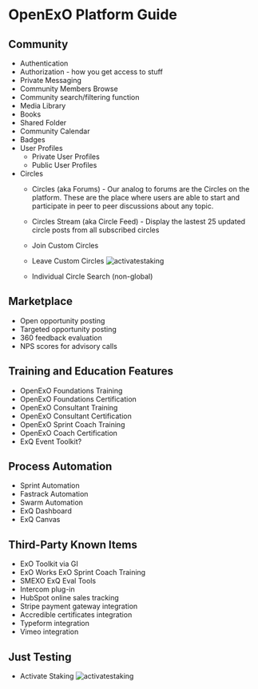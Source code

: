 # OpenExO Platform Guide

## Community
- Authentication
- Authorization - how you get access to stuff
- Private Messaging
- Community Members Browse
- Community search/filtering function
- Media Library
- Books
- Shared Folder
- Community Calendar
- Badges
- User Profiles
	- Private User Profiles
	- Public User Profiles
- Circles
	- Circles (aka Forums) - Our analog to forums are the Circles on the platform. These are the place where users are able to start and participate in peer to peer discussions about any topic.
	- Circles Stream (aka Circle Feed) - Display the lastest 25 updated circle posts from all subscribed circles
	- Join Custom Circles
	- Leave Custom Circles
	![activatestaking](/images/leave-circle.gif)

	- Individual Circle Search (non-global)

## Marketplace
- Open opportunity posting
- Targeted opportunity posting
- 360 feedback evaluation
- NPS scores for advisory calls

## Training and Education Features
- OpenExO Foundations Training
- OpenExO Foundations Certification
- OpenExO Consultant Training
- OpenExO Consultant Certification
- OpenExO Sprint Coach Training
- OpenExO Coach Certification
- ExQ Event Toolkit?

## Process Automation
- Sprint Automation
- Fastrack Automation
- Swarm Automation
- ExQ Dashboard
- ExQ Canvas

## Third-Party Known Items
- ExO Toolkit via GI
- ExO Works ExO Sprint Coach Training
- SMEXO ExQ Eval Tools
- Intercom plug-in
- HubSpot online sales tracking
- Stripe payment gateway integration
- Accredible certificates integration
- Typeform integration
- Vimeo integration

## Just Testing
- Activate Staking
![activatestaking](/images/activate-staking.gif)

